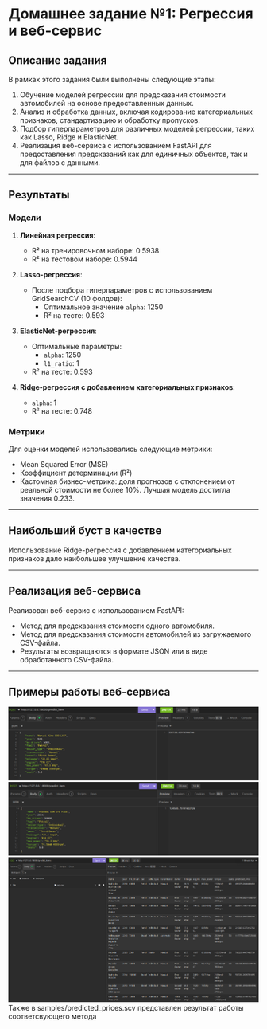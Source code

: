 # Домашнее задание №1: Регрессия и веб-сервис

## Описание задания
В рамках этого задания были выполнены следующие этапы:
1. Обучение моделей регрессии для предсказания стоимости автомобилей на основе предоставленных данных.
2. Анализ и обработка данных, включая кодирование категориальных признаков, стандартизацию и обработку пропусков.
3. Подбор гиперпараметров для различных моделей регрессии, таких как Lasso, Ridge и ElasticNet.
4. Реализация веб-сервиса с использованием FastAPI для предоставления предсказаний как для единичных объектов, так и для файлов с данными.

---

## Результаты
### Модели
1. **Линейная регрессия**:
   - R² на тренировочном наборе: 0.5938
   - R² на тестовом наборе: 0.5944

2. **Lasso-регрессия**:
   - После подбора гиперпараметров с использованием GridSearchCV (10 фолдов):
     - Оптимальное значение `alpha`: 1250
     - R² на тесте: 0.593

3. **ElasticNet-регрессия**:
   - Оптимальные параметры:
     - `alpha`: 1250
     - `l1_ratio`: 1
   - R² на тесте: 0.593

4. **Ridge-регрессия c добавлением категориальных признаков**:
    - `alpha`: 1
    - R² на тесте: 0.748

### Метрики
Для оценки моделей использовались следующие метрики:
- Mean Squared Error (MSE)
- Коэффициент детерминации (R²)
- Кастомная бизнес-метрика: доля прогнозов с отклонением от реальной стоимости не более 10%. Лучшая модель достигла значения 0.233.

---

## Наибольший буст в качестве
Использование Ridge-регрессия c добавлением категориальных признаков дало наибольшее улучшение качества.

---

## Реализация веб-сервиса
Реализован веб-сервис с использованием FastAPI:
 - Метод для предсказания стоимости одного автомобиля.
 - Метод для предсказания стоимости автомобилей из загружаемого CSV-файла.
 - Результаты возвращаются в формате JSON или в виде обработанного CSV-файла.

---

## Примеры работы веб-сервиса
![Скриншот 1 метод predict_item](samples/screen1.png)
![Скриншот 2 метод predict_item](samples/screen2.png)
![Скриншот 1 метод predict_items](samples/screen3.png)
Также в samples/predicted_prices.scv представлен результат работы соответсвующего метода


